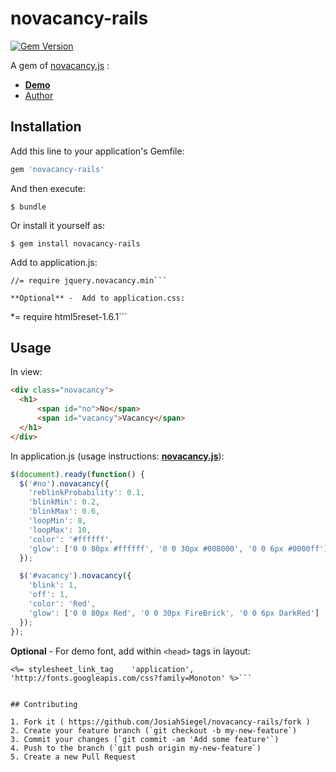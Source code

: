 [novacancy.js]:https://github.com/chuckyglitch/novacancy.js
[Demo]:http://chuckyglitch.twbbs.org/novacancy/
[Author]:https://github.com/chuckyglitch

# novacancy-rails

[![Gem Version](https://badge.fury.io/rb/novacancy-rails.svg)](http://badge.fury.io/rb/novacancy-rails)

A gem of [novacancy.js] :

- **[Demo]**
- [Author]

## Installation

Add this line to your application's Gemfile:

```ruby
gem 'novacancy-rails'
```

And then execute:

    $ bundle

Or install it yourself as:

    $ gem install novacancy-rails
    
Add to application.js:

```
//= require jquery.novacancy.min```

**Optional** -  Add to application.css:

```
*= require html5reset-1.6.1```

## Usage

In view:
```html
<div class="novacancy">
  <h1>
      <span id="no">No</span>
      <span id="vacancy">Vacancy</span>
  </h1>
</div>
```

In application.js (usage instructions: **[novacancy.js]**):
```js
$(document).ready(function() {
  $('#no').novacancy({
    'reblinkProbability': 0.1,
    'blinkMin': 0.2,
    'blinkMax': 0.6,
    'loopMin': 8,
    'loopMax': 10,
    'color': '#ffffff',
    'glow': ['0 0 80px #ffffff', '0 0 30px #008000', '0 0 6px #0000ff']
  }); 

  $('#vacancy').novacancy({
    'blink': 1,
    'off': 1,
    'color': 'Red',
    'glow': ['0 0 80px Red', '0 0 30px FireBrick', '0 0 6px DarkRed']
  });
});
```

**Optional** - For demo font, add within `<head>` tags in layout:

```
<%= stylesheet_link_tag    'application', 'http://fonts.googleapis.com/css?family=Monoton' %>```


## Contributing

1. Fork it ( https://github.com/JosiahSiegel/novacancy-rails/fork )
2. Create your feature branch (`git checkout -b my-new-feature`)
3. Commit your changes (`git commit -am 'Add some feature'`)
4. Push to the branch (`git push origin my-new-feature`)
5. Create a new Pull Request
